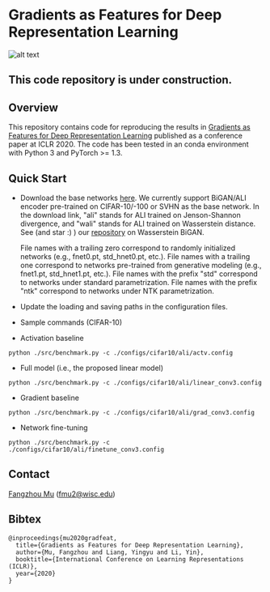 # Gradients as Features for Deep Representation Learning

![alt text](https://github.com/fmu2/gradfeat20/blob/master/paper/overview.png "Method overview")

## This code repository is under construction.

## Overview
This repository contains code for reproducing the results in [Gradients as Features for Deep Representation Learning](https://openreview.net/pdf?id=BkeoaeHKDS) published as a conference paper at ICLR 2020. The code has been tested in an conda environment with Python 3 and PyTorch >= 1.3.

## Quick Start
* Download the base networks [here](http://pages.cs.wisc.edu/~fmu/gradfeat20/pretrained). We currently support BiGAN/ALI encoder pre-trained on CIFAR-10/-100 or SVHN as the base network. In the download link, "ali" stands for ALI trained on Jenson-Shannon divergence, and "wali" stands for ALI trained on Wasserstein distance. See (and star :) ) our [repository](https://github.com/fmu2/Wasserstein-BiGAN) on Wasserstein BiGAN.

   File names with a trailing zero correspond to randomly initialized networks (e.g., fnet0.pt, std_hnet0.pt, etc.).
   File names with a trailing one correspond to networks pre-trained from generative modeling (e.g., fnet1.pt, std_hnet1.pt, etc.).
   File names with the prefix "std" correspond to networks under standard parametrization.
   File names with the prefix "ntk" correspond to networks under NTK parametrization.

* Update the loading and saving paths in the configuration files.
* Sample commands (CIFAR-10)

- Activation baseline
```shell
python ./src/benchmark.py -c ./configs/cifar10/ali/actv.config
```
- Full model (i.e., the proposed linear model)
```shell
python ./src/benchmark.py -c ./configs/cifar10/ali/linear_conv3.config
```
- Gradient baseline
```shell
python ./src/benchmark.py -c ./configs/cifar10/ali/grad_conv3.config
```
- Network fine-tuning
```shell
python ./src/benchmark.py -c ./configs/cifar10/ali/finetune_conv3.config
```

## Contact
[Fangzhou Mu](http://pages.cs.wisc.edu/~fmu/) (fmu2@wisc.edu)

## Bibtex
```
@inproceedings{mu2020gradfeat,
  title={Gradients as Features for Deep Representation Learning},
  author={Mu, Fangzhou and Liang, Yingyu and Li, Yin},
  booktitle={International Conference on Learning Representations (ICLR)},
  year={2020}
}
```
